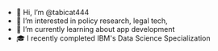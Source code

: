 - 👋 Hi, I’m @tabicat444
- 👀 I’m interested in policy research, legal tech, 
- 🌱 I’m currently learning about app development 
- 🎓 I recently completed IBM's Data Science Specialization

<!---
tabicat444/tabicat444 is a ✨ special ✨ repository because its `README.md` (this file) appears on your GitHub profile.
You can click the Preview link to take a look at your changes.
--->

